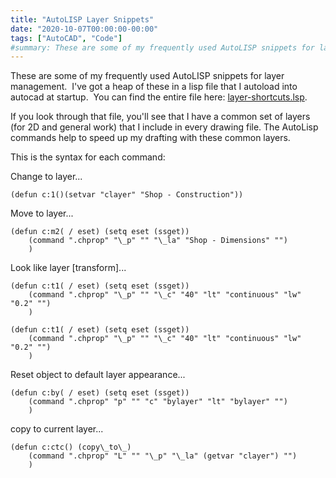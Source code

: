 ```yaml
---
title: "AutoLISP Layer Snippets"
date: "2020-10-07T00:00:00-00:00"
tags: ["AutoCAD", "Code"]
#summary: These are some of my frequently used AutoLISP snippets for layer management.
---
```


These are some of my frequently used AutoLISP snippets for layer management.  I've got a heap of these in a lisp file that I autoload into autocad at startup.  You can find the entire file here: [layer-shortcuts.lsp](https://github.com/jordanrobot/AutocadUtilities/blob/master/layer-shortcuts.lsp).

If you look through that file, you'll see that I have a common set of layers (for 2D and general work) that I include in every drawing file. The AutoLisp commands help to speed up my drafting with these common layers.

This is the syntax for each command:

Change to layer...

    (defun c:1()(setvar "clayer" "Shop - Construction"))

Move to layer...
```
(defun c:m2( / eset) (setq eset (ssget))
    (command ".chprop" "\_p" "" "\_la" "Shop - Dimensions" "")
    )
```
Look like layer \[transform\]...
```
(defun c:t1( / eset) (setq eset (ssget))
    (command ".chprop" "\_p" "" "\_c" "40" "lt" "continuous" "lw" "0.2" "")
    ) 

(defun c:t1( / eset) (setq eset (ssget))
    (command ".chprop" "\_p" "" "\_c" "40" "lt" "continuous" "lw" "0.2" "")
    )
```
Reset object to default layer appearance...
```
(defun c:by( / eset) (setq eset (ssget))
    (command ".chprop" "p" "" "c" "bylayer" "lt" "bylayer" "")
    )
```
copy to current layer...
```
(defun c:ctc() (copy\_to\_)
    (command ".chprop" "L" "" "\_p" "\_la" (getvar "clayer") "")
    )
```